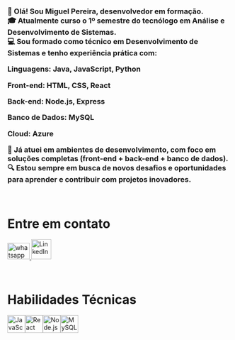 <h3>👋 Olá! Sou Miguel Pereira, desenvolvedor em formação.<br>
🎓 Atualmente curso o 1º semestre do tecnólogo em Análise e Desenvolvimento de Sistemas.<br>
💻 Sou formado como técnico em Desenvolvimento de Sistemas e tenho experiência prática com:

Linguagens: Java, JavaScript, Python

Front-end: HTML, CSS, React

Back-end: Node.js, Express

Banco de Dados: MySQL

Cloud: Azure

🚀 Já atuei em ambientes de desenvolvimento, com foco em soluções completas (front-end + back-end + banco de dados).
🔍 Estou sempre em busca de novos desafios e oportunidades para aprender e contribuir com projetos inovadores.</h3> 
<br> 
<h1>Entre em contato</h1> 
<div> 
  <a href="https://api.whatsapp.com/send/?phone=%2B5511981295039&text&type=phone_number&app_absent=0" > 
    <img src="https://github.com/Miguel1DM/Folder/blob/main/img/Whatsapp.png" alt="whatsapp" width="50" height="37"> 
  </a> 
  <a href="https://www.linkedin.com/in/miguelpsneto"> 
    <img src="https://github.com/Miguel1DM/Folder/blob/main/img/Linkedin.png" alt="LinkedIn" width="45" height="45"> 
  </a> 
</div> 
<p></p> 
<br> 
<h1>Habilidades Técnicas</h1> 
<div style="display: flex;"> 
  <a href="https://github.com/Miguel1DM/OlhoMagico" target="_blank"> 
    <img src="https://github.com/Miguel1DM/Folder/blob/main/img/javaScript.png" alt="JavaScript" width="40" height="40"> 
  </a> 
  <a href="https://github.com/Miguel1DM/OlhoMagico" target="_blank"> 
    <img src="https://github.com/Miguel1DM/Folder/blob/main/img/react.png" alt="React" width="40" height="40"> 
  </a>
  <a href="https://github.com/Miguel1DM/OlhoMagico" target="_blank"> 
    <img src="https://github.com/Miguel1DM/Folder/blob/main/img/node.png" alt="Node.js" width="40" height="40"> 
  </a> 
  <a href="https://github.com/Miguel1DM/OlhoMagico" target="_blank"> 
    <img src="https://github.com/Miguel1DM/Folder/blob/main/img/mysql.png" alt="MySQL" width="40" height="40">
  </a> 
</div>
